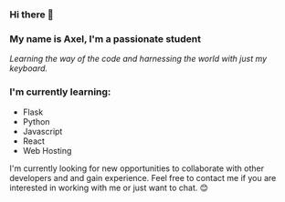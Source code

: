 ### Hi there 👋

### My name is Axel, I'm a passionate student
_Learning the way of the code and harnessing the world with just my keyboard._

### I'm currently learning:
- Flask
- Python
- Javascript
- React
- Web Hosting
  
I'm currently looking for new opportunities to collaborate with other developers and and gain experience. Feel free to contact me if you are interested in working with me or just want to chat. 😊

<!--
**axl-devhub/axl-devhub** is a ✨ _special_ ✨ repository because its `README.md` (this file) appears on your GitHub profile.

Here are some ideas to get you started:

- 🔭 I’m currently working on ...
- 🌱 I’m currently learning ...
- 👯 I’m looking to collaborate on ...
- 🤔 I’m looking for help with ...
- 💬 Ask me about ...
- 📫 How to reach me: ...
- 😄 Pronouns: ...
- ⚡ Fun fact: ...
-->
